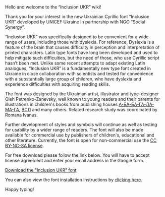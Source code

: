 # 
Hello and welcome to the “Inclusion UKR” wiki!

Thank you for your interest in the new Ukrainian Cyrillic font “Inclusion UKR” developed by UNICEF Ukraine in partnership with NGO “Social Synergy”.

“Inclusion UKR” was specifically designed to be convenient for a wide range of users, including those with dyslexia. For reference, Dyslexia is a feature of the brain that causes difficulty in perception and interpretation of printed characters. Latin type fonts have long been developed and used to help mitigate such difficulties, but the need of those, who use Cyrillic script hasn’t been met. Unlike some recent attempts to adapt existing Latin analogues, “Inclusion UKR” is a fundamentally new type font created in Ukraine in close collaboration with scientists and tested for convenience with a substantially large group of children, who have dyslexia and experience difficulties with acquiring reading skills.

The font was designed by the Ukrainian artist, illustrator and type-designer Oleh Petrenko-Zanevsky, well known to young readers and their parents for illustrations in children's books from publishing houses [А-БА-БА-ГА-ЛА-МА-ГА](http://ababahalamaha.com.ua/en), [ВСЛ](https://starylev.com.ua/foreign-rights) and many others. Related research study was coordinated by Romana Ivanus.

Further development of styles and symbols will continue as well as testing for usability by a wider range of readers. The font will also be made available for commercial use by publishers of children's, educational and other literature. Currently, the font is open for non-commercial use the [CC BY-NC-SA license](https://creativecommons.org/licenses/by-nc-sa/4.0/legalcode).

For free download please follow the link below. You will have to accept license agreement and enter your email address in the Google form.


[Download the "Inclusion UKR" font](https://forms.gle/WNAgZQPpsNcVP54w5)


You can also view the font installation instructions by [clicking here](https://support.microsoft.com/en-us/help/314960/how-to-install-or-remove-a-font-in-windows).

Happy typing!
